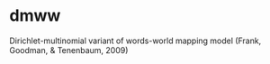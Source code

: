 dmww
====

Dirichlet-multinomial variant of words-world mapping model (Frank, Goodman, &amp; Tenenbaum, 2009)
